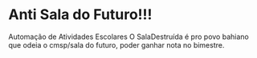 # Anti Sala do Futuro!!!
Automação de Atividades Escolares
O SalaDestruída é pro povo bahiano que odeia o cmsp/sala do futuro, poder ganhar nota no bimestre.
